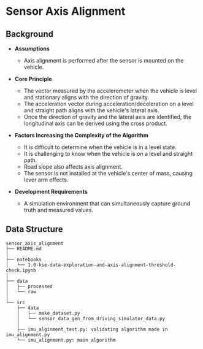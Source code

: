 # Sensor Axis Alignment

## Background
- **Assumptions**
    - Axis alignment is performed after the sensor is mounted on the vehicle.

- **Core Principle**
    - The vector measured by the accelerometer when the vehicle is level and stationary aligns with the direction of gravity.
    - The acceleration vector during acceleration/deceleration on a level and straight path aligns with the vehicle's lateral axis.
    - Once the direction of gravity and the lateral axis are identified, the longitudinal axis can be derived using the cross product.

- **Factors Increasing the Complexity of the Algorithm**
    - It is difficult to determine when the vehicle is in a level state.
    - It is challenging to know when the vehicle is on a level and straight path.
    - Road slope also affects axis alignment.
    - The sensor is not installed at the vehicle's center of mass, causing lever arm effects.

- **Development Requirements**
    - A simulation environment that can simultaneously capture ground truth and measured values.


## Data Structure
```
sensor_axis_alignment
├── README.md
│
├── notebooks         
│   └── 1.0-kse-data-exploration-and-axis-alignment-threshold-check.ipynb                
│
├── data
│   ├── processed     
│   └── raw         
│                     
└── src                
    ├── data           
    │   ├── make_dataset.py
    │   └── sensor_data_gen_from_driving_simulator_data.py
    │
    ├── imu_alginment_test.py: validating algorithm made in imu_alignment.py
    └── imu_alignment.py: main algorithm
```
